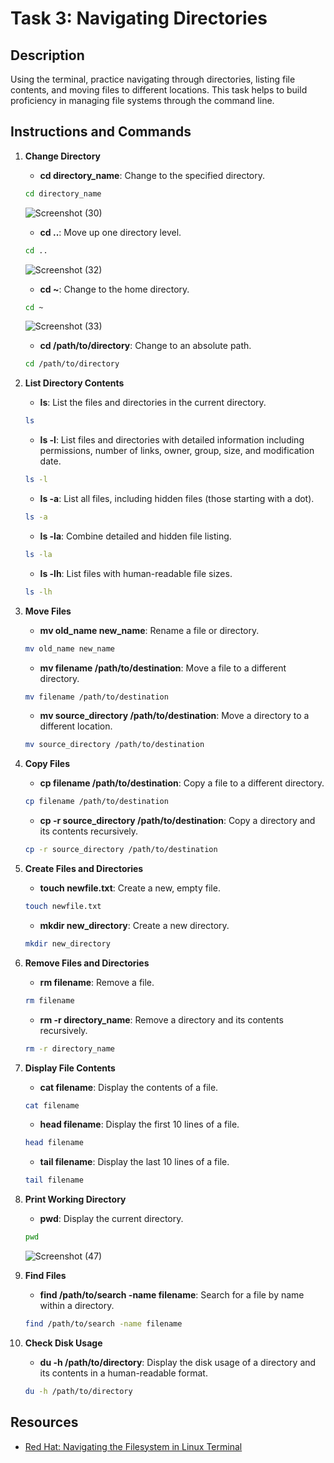 # Task 3: Navigating Directories

## Description
Using the terminal, practice navigating through directories, listing file contents, and moving files to different locations. This task helps to build proficiency in managing file systems through the command line.

## Instructions and Commands

1. **Change Directory**
    - **cd directory_name**: Change to the specified directory.
    ```sh
    cd directory_name
    ```
    ![Screenshot (30)](https://github.com/manish-g0u74m/celebaltech-inturn/assets/148465299/85ba9d26-f83f-4a6d-9018-1aeeb088998c)
   
    - **cd ..**: Move up one directory level.
    ```sh
    cd ..
    ```
    ![Screenshot (32)](https://github.com/manish-g0u74m/celebaltech-inturn/assets/148465299/37821e99-b705-4e45-84a4-78e24aa34f51)


    - **cd ~**: Change to the home directory.
    ```sh
    cd ~
    ```
    ![Screenshot (33)](https://github.com/manish-g0u74m/celebaltech-inturn/assets/148465299/8e3c7d68-42ff-4647-98e6-585981055b73)
    - **cd /path/to/directory**: Change to an absolute path.
    ```sh
    cd /path/to/directory
    ```

3. **List Directory Contents**
    - **ls**: List the files and directories in the current directory.
    ```sh
    ls
    ```
    - **ls -l**: List files and directories with detailed information including permissions, number of links, owner, group, size, and modification date.
    ```sh
    ls -l
    ```
    - **ls -a**: List all files, including hidden files (those starting with a dot).
    ```sh
    ls -a
    ```
    - **ls -la**: Combine detailed and hidden file listing.
    ```sh
    ls -la
    ```
    - **ls -lh**: List files with human-readable file sizes.
    ```sh
    ls -lh
    ```

4. **Move Files**
    - **mv old_name new_name**: Rename a file or directory.
    ```sh
    mv old_name new_name
    ```
    - **mv filename /path/to/destination**: Move a file to a different directory.
    ```sh
    mv filename /path/to/destination
    ```
    - **mv source_directory /path/to/destination**: Move a directory to a different location.
    ```sh
    mv source_directory /path/to/destination
    ```

5. **Copy Files**
    - **cp filename /path/to/destination**: Copy a file to a different directory.
    ```sh
    cp filename /path/to/destination
    ```
    - **cp -r source_directory /path/to/destination**: Copy a directory and its contents recursively.
    ```sh
    cp -r source_directory /path/to/destination
    ```
6. **Create Files and Directories**
    - **touch newfile.txt**: Create a new, empty file.
    ```sh
    touch newfile.txt
    ```
    - **mkdir new_directory**: Create a new directory.
    ```sh
    mkdir new_directory
    ```
    
7. **Remove Files and Directories**
    - **rm filename**: Remove a file.
    ```sh
    rm filename
    ```
    - **rm -r directory_name**: Remove a directory and its contents recursively.
    ```sh
    rm -r directory_name
    ```

8. **Display File Contents**
    - **cat filename**: Display the contents of a file.
    ```sh
    cat filename
    ```
   
    - **head filename**: Display the first 10 lines of a file.
    ```sh
    head filename
    ```
    - **tail filename**: Display the last 10 lines of a file.
    ```sh
    tail filename
    ```

9. **Print Working Directory**
    - **pwd**: Display the current directory.
    ```sh
    pwd
    ```
    ![Screenshot (47)](https://github.com/manish-g0u74m/celebaltech-inturn/assets/148465299/080b2479-418f-4ea9-9122-604a24a61a58)


10. **Find Files**
    - **find /path/to/search -name filename**: Search for a file by name within a directory.
    ```sh
    find /path/to/search -name filename
    ```

11. **Check Disk Usage**
    - **du -h /path/to/directory**: Display the disk usage of a directory and its contents in a human-readable format.
    ```sh
    du -h /path/to/directory
    ```

## Resources
- [Red Hat: Navigating the Filesystem in Linux Terminal](https://www.redhat.com/sysadmin/navigating-filesystem-linux-terminal)
